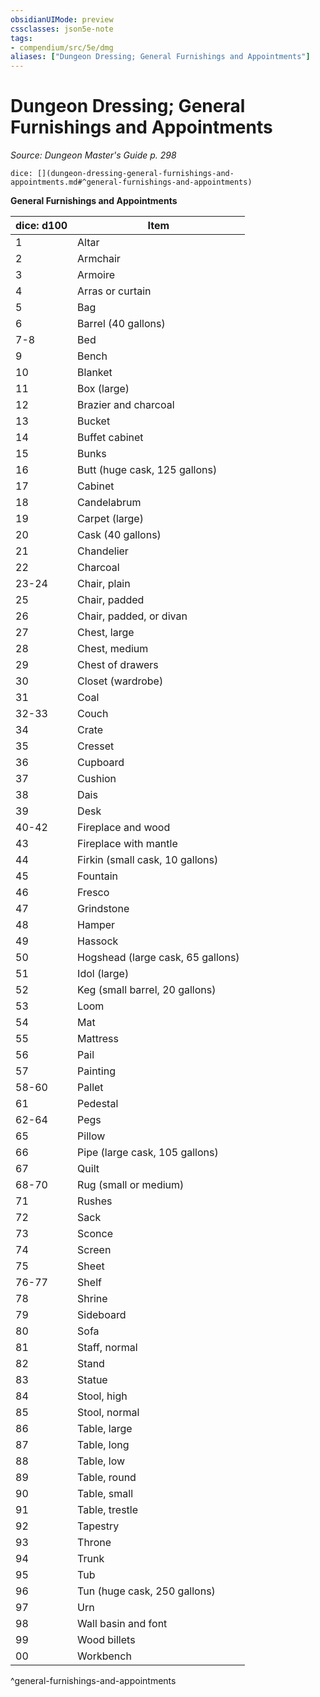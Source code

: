 ```yaml
---
obsidianUIMode: preview
cssclasses: json5e-note
tags:
- compendium/src/5e/dmg
aliases: ["Dungeon Dressing; General Furnishings and Appointments"]
---
```

# Dungeon Dressing; General Furnishings and Appointments
*Source: Dungeon Master's Guide p. 298* 

`dice: [](dungeon-dressing-general-furnishings-and-appointments.md#^general-furnishings-and-appointments)`

**General Furnishings and Appointments**

| dice: d100 | Item |
|------------|------|
| 1 | Altar |
| 2 | Armchair |
| 3 | Armoire |
| 4 | Arras or curtain |
| 5 | Bag |
| 6 | Barrel (40 gallons) |
| 7-8 | Bed |
| 9 | Bench |
| 10 | Blanket |
| 11 | Box (large) |
| 12 | Brazier and charcoal |
| 13 | Bucket |
| 14 | Buffet cabinet |
| 15 | Bunks |
| 16 | Butt (huge cask, 125 gallons) |
| 17 | Cabinet |
| 18 | Candelabrum |
| 19 | Carpet (large) |
| 20 | Cask (40 gallons) |
| 21 | Chandelier |
| 22 | Charcoal |
| 23-24 | Chair, plain |
| 25 | Chair, padded |
| 26 | Chair, padded, or divan |
| 27 | Chest, large |
| 28 | Chest, medium |
| 29 | Chest of drawers |
| 30 | Closet (wardrobe) |
| 31 | Coal |
| 32-33 | Couch |
| 34 | Crate |
| 35 | Cresset |
| 36 | Cupboard |
| 37 | Cushion |
| 38 | Dais |
| 39 | Desk |
| 40-42 | Fireplace and wood |
| 43 | Fireplace with mantle |
| 44 | Firkin (small cask, 10 gallons) |
| 45 | Fountain |
| 46 | Fresco |
| 47 | Grindstone |
| 48 | Hamper |
| 49 | Hassock |
| 50 | Hogshead (large cask, 65 gallons) |
| 51 | Idol (large) |
| 52 | Keg (small barrel, 20 gallons) |
| 53 | Loom |
| 54 | Mat |
| 55 | Mattress |
| 56 | Pail |
| 57 | Painting |
| 58-60 | Pallet |
| 61 | Pedestal |
| 62-64 | Pegs |
| 65 | Pillow |
| 66 | Pipe (large cask, 105 gallons) |
| 67 | Quilt |
| 68-70 | Rug (small or medium) |
| 71 | Rushes |
| 72 | Sack |
| 73 | Sconce |
| 74 | Screen |
| 75 | Sheet |
| 76-77 | Shelf |
| 78 | Shrine |
| 79 | Sideboard |
| 80 | Sofa |
| 81 | Staff, normal |
| 82 | Stand |
| 83 | Statue |
| 84 | Stool, high |
| 85 | Stool, normal |
| 86 | Table, large |
| 87 | Table, long |
| 88 | Table, low |
| 89 | Table, round |
| 90 | Table, small |
| 91 | Table, trestle |
| 92 | Tapestry |
| 93 | Throne |
| 94 | Trunk |
| 95 | Tub |
| 96 | Tun (huge cask, 250 gallons) |
| 97 | Urn |
| 98 | Wall basin and font |
| 99 | Wood billets |
| 00 | Workbench |
^general-furnishings-and-appointments